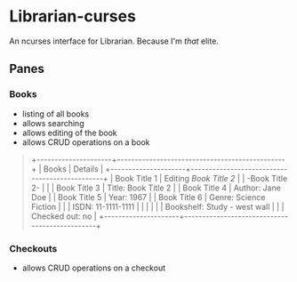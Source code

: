 # Librarian-curses #
An ncurses interface for Librarian. Because I'm _that_ elite.

## Panes ##
### Books  ###
* listing of all books
* allows searching
* allows editing of the book
* allows CRUD operations on a book


> +---------------------+-----------------------------------------------+
> | Books               |  Details                                      |
> +---------------------+-----------------------------------------------+
> | Book Title 1        | Editing _Book Title 2_                        |
> | -Book Title 2-      |                                               |
> | Book Title 3        | Title: Book Title 2                           |
> | Book Title 4        | Author: Jane Doe                              |
> | Book Title 5        | Year: 1967                                    |
> | Book Title 6        | Genre: Science Fiction                        |
> |                     | ISDN: 11-1111-1111                            |
> |                     |                                               |
> |                     | Bookshelf: Study - west wall                  |
> |                     | Checked out: no                               |
> +---------------------+-----------------------------------------------+




### Checkouts ###
* allows CRUD operations on a checkout
